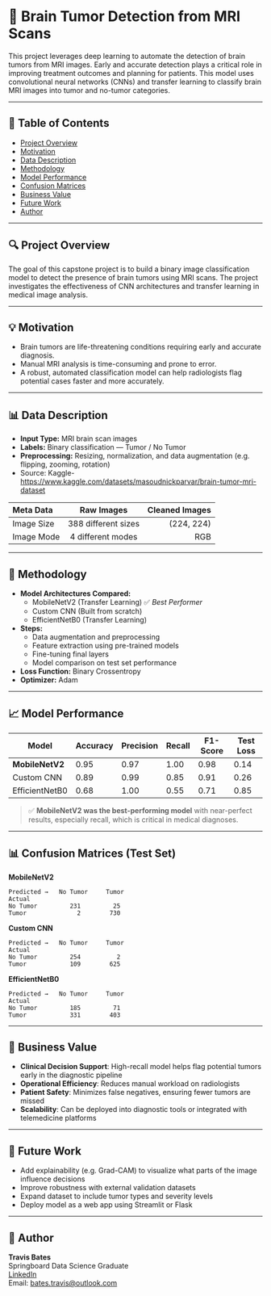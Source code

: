 # 🧠 Brain Tumor Detection from MRI Scans

This project leverages deep learning to automate the detection of brain tumors from MRI images. Early and accurate detection plays a critical role in improving treatment outcomes and planning for patients. This model uses convolutional neural networks (CNNs) and transfer learning to classify brain MRI images into tumor and no-tumor categories.

---

## 📌 Table of Contents
- [Project Overview](#project-overview)  
- [Motivation](#motivation)  
- [Data Description](#data-description)  
- [Methodology](#methodology)  
- [Model Performance](#model-performance)  
- [Confusion Matrices](#confusion-matrices)  
- [Business Value](#business-value)  
- [Future Work](#future-work)  
- [Author](#author)

---

## 🔍 Project Overview

The goal of this capstone project is to build a binary image classification model to detect the presence of brain tumors using MRI scans. The project investigates the effectiveness of CNN architectures and transfer learning in medical image analysis.

---

## 💡 Motivation

- Brain tumors are life-threatening conditions requiring early and accurate diagnosis.
- Manual MRI analysis is time-consuming and prone to error.
- A robust, automated classification model can help radiologists flag potential cases faster and more accurately.

---

## 📊 Data Description

- **Input Type:** MRI brain scan images  
- **Labels:** Binary classification — Tumor / No Tumor  
- **Preprocessing:** Resizing, normalization, and data augmentation (e.g. flipping, zooming, rotation)  
- Source: Kaggle- https://www.kaggle.com/datasets/masoudnickparvar/brain-tumor-mri-dataset
  
| Meta Data         | Raw Images | Cleaned Images |
| :---------------- | :------: | ----: |
| Image Size        |   388 different sizes   | (224, 224) |
| Image Mode           |   4 different modes   | RGB |






---

## 🧠 Methodology

- **Model Architectures Compared:**  
  - MobileNetV2 (Transfer Learning) ✅ *Best Performer*  
  - Custom CNN (Built from scratch)  
  - EfficientNetB0 (Transfer Learning)  
- **Steps:**  
  - Data augmentation and preprocessing  
  - Feature extraction using pre-trained models  
  - Fine-tuning final layers  
  - Model comparison on test set performance  
- **Loss Function:** Binary Crossentropy  
- **Optimizer:** Adam  

---

## 📈 Model Performance

| Model           | Accuracy | Precision | Recall | F1-Score | Test Loss |
|----------------|----------|-----------|--------|----------|-----------|
| **MobileNetV2** | 0.95     | 0.97      | 1.00   | 0.98     | 0.14      |
| Custom CNN      | 0.89     | 0.99      | 0.85   | 0.91     | 0.26      |
| EfficientNetB0  | 0.68     | 1.00      | 0.55   | 0.71     | 0.85      |

> ✅ **MobileNetV2 was the best-performing model** with near-perfect results, especially recall, which is critical in medical diagnoses.

---

## 📊 Confusion Matrices (Test Set)

**MobileNetV2**
```
Predicted →   No Tumor     Tumor
Actual
No Tumor         231         25
Tumor              2        730
```

**Custom CNN**
```
Predicted →   No Tumor     Tumor
Actual
No Tumor         254          2
Tumor            109        625
```

**EfficientNetB0**
```
Predicted →   No Tumor     Tumor
Actual
No Tumor         185         71
Tumor            331        403
```

---

## 💼 Business Value

- **Clinical Decision Support**: High-recall model helps flag potential tumors early in the diagnostic pipeline  
- **Operational Efficiency**: Reduces manual workload on radiologists  
- **Patient Safety**: Minimizes false negatives, ensuring fewer tumors are missed  
- **Scalability**: Can be deployed into diagnostic tools or integrated with telemedicine platforms

---

## 🚀 Future Work

- Add explainability (e.g. Grad-CAM) to visualize what parts of the image influence decisions  
- Improve robustness with external validation datasets  
- Expand dataset to include tumor types and severity levels  
- Deploy model as a web app using Streamlit or Flask  

---

## 👤 Author

**Travis Bates**  
Springboard Data Science Graduate  
[LinkedIn](https://www.linkedin.com/in/travis-bates)  
Email: bates.travis@outlook.com
